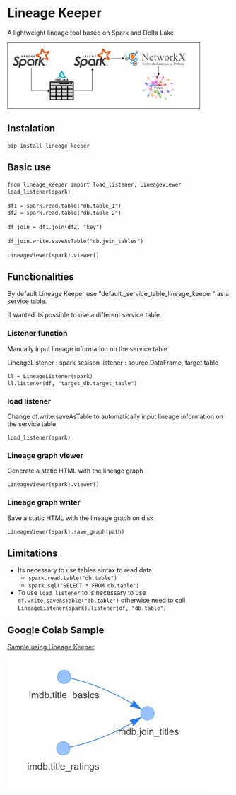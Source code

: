 # Lineage Keeper

A lightweight lineage tool based on Spark and Delta Lake

<img src="https://raw.githubusercontent.com/otacilio-psf/lineage-keeper/main/.attachment/architecture.drawio.png" alt="Graph_Sample" height="150"/>

## Instalation

```
pip install lineage-keeper
```

## Basic use

```
from lineage_keeper import load_listener, LineageViewer
load_listener(spark)

df1 = spark.read.table("db.table_1")
df2 = spark.read.table("db.table_2")

df_join = df1.join(df2, "key")

df_join.write.saveAsTable("db.join_tables")

LineageViewer(spark).viewer()
```

## Functionalities

By default Lineage Keeper use "default._service_table_lineage_keeper" as a service table.

If wanted its possible to use a different service table.

### Listener function

Manually input lineage information on the service table

LineageListener : spark sesison
listener : source DataFrame, target table

```
ll = LineageListener(spark)
ll.listener(df, "target_db.target_table")
```

### load listener 

Change df.write.saveAsTable to automatically input lineage information on the service table

```
load_listener(spark)
```

### Lineage graph viewer

Generate a static HTML with the lineage graph

```
LineageViewer(spark).viewer()
```

### Lineage graph writer

Save a static HTML with the lineage graph on disk

```
LineageViewer(spark).save_graph(path)
```

## Limitations

- Its necessary to use tables sintax to read data
    - `spark.read.table("db.table")`
    - `spark.sql("SELECT * FROM db.table")`
- To use `load_listener` to  is necessary to use `df.write.saveAsTable("db.table")` otherwise need to call `LineageListener(spark).listener(df, "db.table")`

## Google Colab Sample

[Sample using Lineage Keeper](https://colab.research.google.com/drive/19ZnFMPIxxwGWpQbj9x92CRnzUfzaTyaR?usp=sharing)

<img src="https://raw.githubusercontent.com/otacilio-psf/lineage-keeper/main/.attachment/graph_sample.png" alt="Graph_Sample" height="300"/>